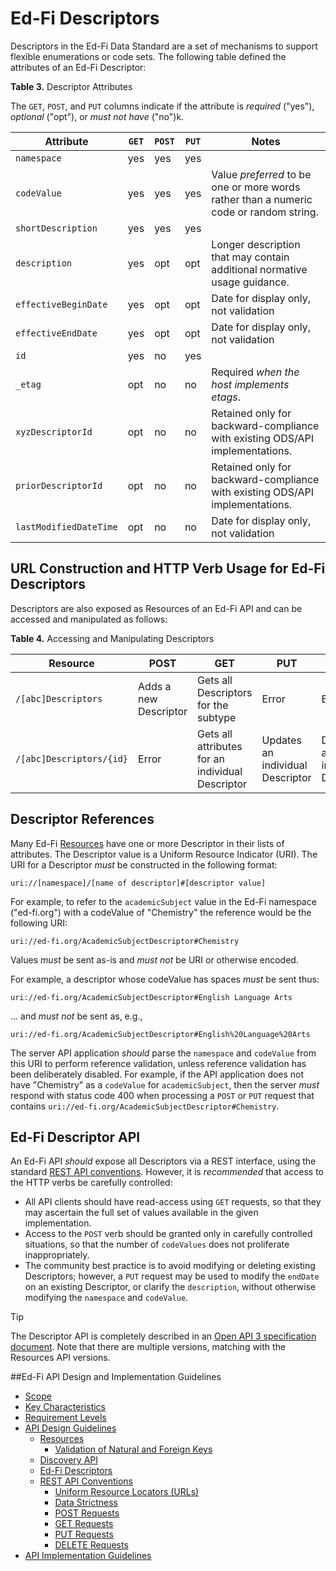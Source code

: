 # Ed-Fi Descriptors

Descriptors in the Ed-Fi Data Standard are a set of mechanisms to support
flexible enumerations or code sets. The following table defined the attributes
of an Ed-Fi Descriptor:

**Table 3.** Descriptor Attributes

The `GET`, `POST`, and `PUT` columns indicate if the attribute is _required_ ("yes"), _optional_ ("opt"), or _must not have_ ("no")k.

| Attribute              | `GET` | `POST` | `PUT` | Notes                                                                                  |
| ---------------------- | ----- | ------ | ----- | -------------------------------------------------------------------------------------- |
| `namespace`            | yes   | yes    | yes   |                                                                                        |
| `codeValue`            | yes   | yes    | yes   | Value _preferred_ to be one or more words rather than a numeric code or random string. |
| `shortDescription`     | yes   | yes    | yes   |                                                                                        |
| `description`          | yes   | opt    | opt   | Longer description that may contain additional normative usage guidance.               |
| `effectiveBeginDate`   | yes   | opt    | opt   | Date for display only, not validation                                                  |
| `effectiveEndDate`     | yes   | opt    | opt   | Date for display only, not validation                                                  |
| `id`                   | yes   | no     | yes   |                                                                                        |
| `_etag`                | opt   | no     | no    | Required _when the host implements etags_.                                             |
| `xyzDescriptorId`      | opt   | no     | no    | Retained only for backward-compliance with existing ODS/API implementations.           |
| `priorDescriptorId`    | opt   | no     | no    | Retained only for backward-compliance with existing ODS/API implementations.           |
| `lastModifiedDateTime` | opt   | no     | no    | Date for display only, not validation                                                  |

## URL Construction and HTTP Verb Usage for Ed-Fi Descriptors

Descriptors are also exposed as Resources of an Ed-Fi API and can be accessed
and manipulated as follows:

**Table 4.** Accessing and Manipulating Descriptors

| Resource                 | POST                  | GET                                              | PUT                              | DELETE                           |
| ------------------------ | --------------------- | ------------------------------------------------ | -------------------------------- | -------------------------------- |
| `/[abc]Descriptors`      | Adds a new Descriptor | Gets all Descriptors for the subtype             | Error                            | Error                            |
| `/[abc]Descriptors/{id}` | Error                 | Gets all attributes for an individual Descriptor | Updates an individual Descriptor | Deletes an individual Descriptor |

## Descriptor References

Many Ed-Fi [Resources](./RESOURCES.md) have one or more Descriptor in their
lists of attributes. The Descriptor value is a Uniform Resource Indicator (URI).
The URI for a Descriptor _must_ be constructed in the following format:

```none
uri://[namespace]/[name of descriptor]#[descriptor value]
```

For example, to refer to the `academicSubject` value in the Ed-Fi namespace
("ed-fi.org") with a codeValue of "Chemistry" the reference would be the
following URI:

```none
uri://ed-fi.org/AcademicSubjectDescriptor#Chemistry
```

Values _must_ be sent as-is and _must not_ be URI or otherwise encoded.

For example, a descriptor whose codeValue has spaces _must_ be sent thus:

```none
uri://ed-fi.org/AcademicSubjectDescriptor#English Language Arts
```

... and _must not_ be sent as, e.g.,

```none
uri://ed-fi.org/AcademicSubjectDescriptor#English%20Language%20Arts
```

The server API application _should_ parse the `namespace` and `codeValue` from
this URI to perform reference validation, unless reference validation has been
deliberately disabled. For example, if the API application does not have
"Chemistry" as a `codeValue` for `academicSubject`, then the server _must_
respond with status code 400 when processing a `POST` or `PUT` request that
contains `uri://ed-fi.org/AcademicSubjectDescriptor#Chemistry`.

## Ed-Fi Descriptor API

An Ed-Fi API _should_ expose all Descriptors via a REST interface, using the
standard [REST API conventions](./REST-API.md). However, it is _recommended_
that access to the HTTP verbs be carefully controlled:

* All API clients should have read-access using `GET` requests, so that they may
  ascertain the full set of values available in the given implementation.
* Access to the `POST` verb should be granted only in carefully controlled
  situations, so that the number of `codeValues` does not proliferate
  inappropriately.
* The community best practice is to avoid modifying or deleting existing
  Descriptors; however, a `PUT` request may be used to modify the `endDate` on
  an existing Descriptor, or clarify the `description`, without otherwise
  modifying the `namespace` and `codeValue`.

> [!TIP]
> The Descriptor API is completely described in an [Open API 3 specification
> document](../../../api-specifications/descriptors/). Note that there are
> multiple versions, matching with the Resources API versions.

##Ed-Fi API Design and Implementation Guidelines

* [Scope](../SCOPE.md)
* [Key Characteristics](../KEY-CHARACTERISTICS.md)
* [Requirement Levels](../REQUIREMENT-LEVELS.md)
* [API Design Guidelines](../API-DESIGN-GUIDELINES/README.md)
  * [Resources](RESOURCES.md)
    * [Validation of Natural and Foreign Keys](./NATURAL-FOREIGN-KEYS.md)
  * [Discovery API](./DISCOVERY-API.md)
  * [Ed-Fi Descriptors](./ED-FI-DESCRIPTORS.md)
  * [REST API Conventions](./REST-API.md)
    * [Uniform Resource Locators (URLs)](./UNIFORM-RESOURCE-LOCATORS.md)
    * [Data Strictness](./DATA-STRICTNESS.md)
    * [POST Requests](./POST-REQUESTS.md)
    * [GET Requests](./GET-REQUESTS.md)
    * [PUT Requests](./PUT-REQUESTS.md)
    * [DELETE Requests](./DELETE-REQUESTS.md)
* [API Implementation Guidelines](../API-IMPLEMENTATION-GUIDELINES/README.md)

